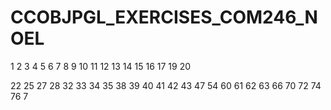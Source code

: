 # CCOBJPGL_EXERCISES_COM246_NOEL


1
2
3
4
5
6
7
8
9
10
11
12
13
14
15
16
17
19
20

22
25
27
28
32
33
34
35
38
39
40
41
42
43
47
54
60
61
62
63
66
70
72
74
76
7
